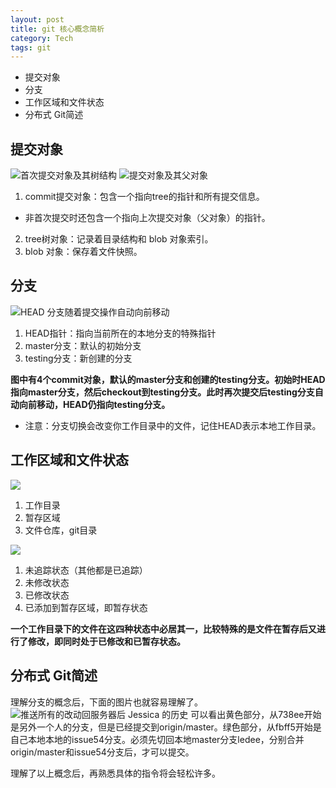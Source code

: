 ```yaml
--- 
layout: post 
title: git 核心概念简析 
category: Tech 
tags: git 
---
```


* 提交对象
* 分支
* 工作区域和文件状态
* 分布式 Git简述



提交对象
-
![首次提交对象及其树结构](https://git-scm.com/book/en/v2/book/03-git-branching/images/commit-and-tree.png)
![提交对象及其父对象](https://git-scm.com/book/en/v2/book/03-git-branching/images/commits-and-parents.png)

1. commit提交对象：包含一个指向tree的指针和所有提交信息。
 - 非首次提交时还包含一个指向上次提交对象（父对象）的指针。
2. tree树对象：记录着目录结构和 blob 对象索引。
3. blob 对象：保存着文件快照。

分支
-
![HEAD 分支随着提交操作自动向前移动](https://git-scm.com/book/en/v2/book/03-git-branching/images/advance-testing.png)

1. HEAD指针：指向当前所在的本地分支的特殊指针
2. master分支：默认的初始分支
3. testing分支：新创建的分支

**图中有4个commit对象，默认的master分支和创建的testing分支。初始时HEAD指向master分支，然后checkout到testing分支。此时再次提交后testing分支自动向前移动，HEAD仍指向testing分支。**

- 注意：分支切换会改变你工作目录中的文件，记住HEAD表示本地工作目录。

工作区域和文件状态
-
![](https://git-scm.com/book/en/v2/book/01-introduction/images/areas.png)

1. 工作目录
2. 暂存区域
3. 文件仓库，git目录

![](https://git-scm.com/book/en/v2/book/02-git-basics/images/lifecycle.png)

1. 未追踪状态（其他都是已追踪）
2. 未修改状态
3. 已修改状态
4. 已添加到暂存区域，即暂存状态

**一个工作目录下的文件在这四种状态中必居其一，比较特殊的是文件在暂存后又进行了修改，即同时处于已修改和已暂存状态。**

分布式 Git简述
-
理解分支的概念后，下面的图片也就容易理解了。
![推送所有的改动回服务器后 Jessica 的历史](https://git-scm.com/book/en/v2/book/05-distributed-git/images/small-team-7.png)
可以看出黄色部分，从738ee开始是另外一个人的分支，但是已经提交到origin/master。绿色部分，从fbff5开始是自己本地本地的issue54分支。必须先切回本地master分支ledee，分别合并origin/master和issue54分支后，才可以提交。


理解了以上概念后，再熟悉具体的指令将会轻松许多。